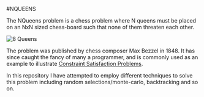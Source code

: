 #NQUEENS

The NQueens problem is a chess problem where N queens must be placed on an NxN sized chess-board such that none of them threaten each other. 

![8 Queens](/http://schinckel.net/images/2008/06/8queens.jpg)

The problem was published by chess composer Max Bezzel in 1848. It has since caught the fancy of many a programmer, and is commonly used as an example to illustrate [Constraint Satisfaction Problems](http://en.wikipedia.org/wiki/Constraint_satisfaction_problem). 

In this repository I have attempted to employ different techniques to solve this problem including random selections/monte-carlo, backtracking and so on.